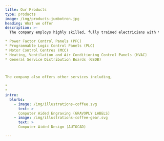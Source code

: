 ```yaml
---
title: Our Products
type: products
image: /img/products-jumbotron.jpg
heading: What we offer
description: >-
  The company employs highly skilled, fully trained electricians with the specialist technical knowledge to manufacture:

* Power Factor Control Panels (PFC)
* Programmable Logic Control Panels (PLC)
* Motor Control Centres (MCC)
* Heating, Ventilation and Air Conditioning Control Panels (HVAC)
* General Service Distribution Boards (GSDB)

 

The company also offers other services including,

* 
* 
intro:
  blurbs:
    - image: /img/illustrations-coffee.svg
      text: >
      Computer Aided Engraving (GRAVOPLY LABELS)
    - image: /img/illustrations-coffee-gear.svg
      text: >
      Computer Aided Design (AUTOCAD)

---
```


